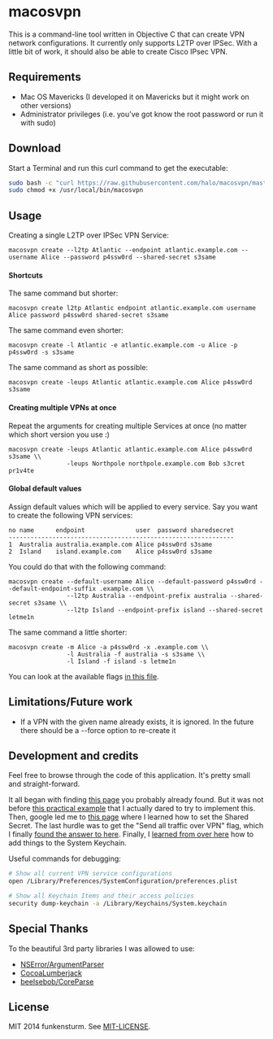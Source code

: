 # macosvpn

This is a command-line tool written in Objective C that can create VPN network configurations. It currently only supports L2TP over IPSec. With a little bit of work, it should also be able to create Cisco IPsec VPN.

## Requirements

* Mac OS Mavericks (I developed it on Mavericks but it might work on other versions)
* Administrator privileges (i.e. you've got know the root password or run it with sudo)

## Download

Start a Terminal and run this curl command to get the executable:

```bash
sudo bash -c "curl https://raw.githubusercontent.com/halo/macosvpn/master/latest_build/macosvpn > /usr/local/bin/macosvpn"
sudo chmod +x /usr/local/bin/macosvpn
```

## Usage

Creating a single L2TP over IPSec VPN Service:

    macosvpn create --l2tp Atlantic --endpoint atlantic.example.com --username Alice --password p4ssw0rd --shared-secret s3same

#### Shortcuts

The same command but shorter:

    macosvpn create l2tp Atlantic endpoint atlantic.example.com username Alice password p4ssw0rd shared-secret s3same

The same command even shorter:

    macosvpn create -l Atlantic -e atlantic.example.com -u Alice -p p4ssw0rd -s s3same

The same command as short as possible:

    macosvpn create -leups Atlantic atlantic.example.com Alice p4ssw0rd s3same

#### Creating multiple VPNs at once

Repeat the arguments for creating multiple Services at once (no matter which short version you use :)

    macosvpn create -leups Atlantic atlantic.example.com Alice p4ssw0rd s3same \\
                    -leups Northpole northpole.example.com Bob s3cret pr1v4te

#### Global default values

Assign default values which will be applied to every service. Say you want to create the following VPN services:

    no name      endpoint              user  password sharedsecret
    --------------------------------------------------------------
    1  Australia australia.example.com Alice p4ssw0rd s3same
    2  Island    island.example.com    Alice p4ssw0rd s3same
    
You could do that with the following command:

    macosvpn create --default-username Alice --default-password p4ssw0rd --default-endpoint-suffix .example.com \\
                    --l2tp Australia --endpoint-prefix australia --shared-secret s3same \\
                    --l2tp Island --endpoint-prefix island --shared-secret letme1n

The same command a little shorter:

    macosvpn create -m Alice -a p4ssw0rd -x .example.com \\
                    -l Australia -f australia -s s3same \\
                    -l Island -f island -s letme1n

You can look at the available flags [in this file](https://github.com/halo/macosvpn/blob/master/macosvpn/Classes/VPNArguments.m).

## Limitations/Future work

* If a VPN with the given name already exists, it is ignored. In the future there should be a --force option to re-create it

## Development and credits

Feel free to browse through the code of this application. It's pretty small and straight-forward.

It all began with finding [this page](https://lists.apple.com/archives/macnetworkprog/2011/May/msg00032.html) you probably already found. But it was not before [this practical example](https://lists.apple.com/archives/macnetworkprog/2013/Apr/msg00016.html) that I actually dared to try to implement this. Then, google led me to [this page](https://lists.apple.com/archives/macnetworkprog/2007/Dec/msg00045.html) where I learned how to set the Shared Secret. The last hurdle was to get the "Send all traffic over VPN" flag, which I finally [found the answer to here](http://pastebin.com/112KEHSV). Finally, I [learned from over here](http://stackoverflow.com/questions/24363935) how to add things to the System Keychain.

Useful commands for debugging:

```bash
# Show all current VPN service configurations
open /Library/Preferences/SystemConfiguration/preferences.plist
```

```bash
# Show all Keychain Items and their access policies
security dump-keychain -a /Library/Keychains/System.keychain
```

## Special Thanks

To the beautiful 3rd party libraries I was allowed to use:

* [NSError/ArgumentParser](https://github.com/NSError/ArgumentParser)
* [CocoaLumberjack](https://github.com/CocoaLumberjack/CocoaLumberjack)
* [beelsebob/CoreParse](https://github.com/beelsebob/CoreParse)

## License

MIT 2014 funkensturm. See [MIT-LICENSE](https://github.com/halo/macosvpn/blob/master/LICENSE.md).

